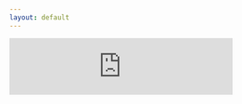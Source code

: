 ```yaml
---
layout: default
---
```


<iframe src="https://anchor.fm/torstenpakanten/embed/episodes/1--Hjlp-det-gr-fr-snabbt-e1kfo0" height="102px" width="400px" frameborder="0" scrolling="no"></iframe>
